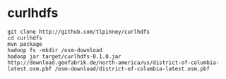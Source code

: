 # curlhdfs 

    git clone http://github.com/tlpinney/curlhdfs 
    cd curlhdfs 
    mvn package 
    hadoop fs -mkdir /osm-download 
    hadoop jar target/curlhdfs-0.1.0.jar http://download.geofabrik.de/north-america/us/district-of-columbia-latest.osm.pbf /osm-download/district-of-columbia-latest.osm.pbf
